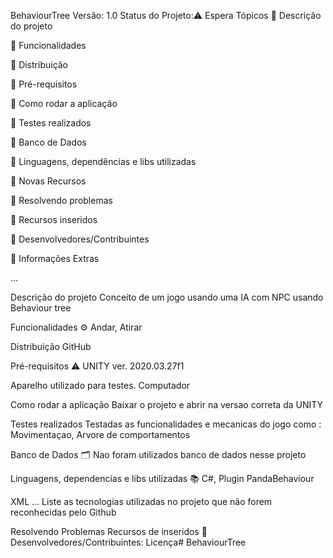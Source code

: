 BehaviourTree Versão: 1.0
Status do Projeto:⚠️ Espera 
Tópicos 
🔹 Descrição do projeto

🔹 Funcionalidades

🔹 Distribuição

🔹 Pré-requisitos

🔹 Como rodar a aplicação

🔹 Testes realizados

🔹 Banco de Dados

🔹 Linguagens, dependências e libs utilizadas

🔹 Novas Recursos

🔹 Resolvendo problemas

🔹 Recursos inseridos

🔹 Desenvolvedores/Contribuintes

🔹 Informações Extras

...

Descrição do projeto
Conceito de um jogo usando uma IA com NPC usando Behaviour tree

Funcionalidades ⚙️
Andar, Atirar

Distribuição 
GitHub

Pré-requisitos ⚠️ 
UNITY ver. 2020.03.27f1

Aparelho utilizado para testes.
Computador

Como rodar a aplicação 
Baixar o projeto e abrir na versao correta da UNITY

Testes realizados Testadas as funcionalidades e mecanicas do jogo como : 
Movimentaçao, Arvore de comportamentos

Banco de Dados 🗂️ Nao foram utilizados banco de dados nesse projeto

Linguagens, dependencias e libs utilizadas 📚 C#, Plugin PandaBehaviour

XML ... Liste as tecnologias utilizadas no projeto que não forem reconhecidas pelo Github

Resolvendo Problemas Recursos de inseridos 🧰 Desenvolvedores/Contribuintes: Licença# BehaviourTree
 
